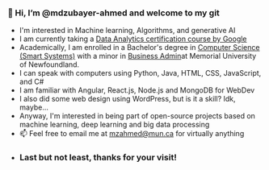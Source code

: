 ### 👋 Hi, I’m @mdzubayer-ahmed and welcome to my git
-  I'm interested in Machine learning, Algorithms, and generative AI
-  I am currently taking a [Data Analytics certification course by Google](https://www.coursera.org/professional-certificates/google-data-analytics?utm_medium=sem&utm_source=gg&utm_campaign=B2C_NAMER_google-data-analytics_google_FTCOF_professional-certificates_country-CA&campaignid=19667198857&adgroupid=148957582067&device=c&keyword=&matchtype=&network=g&devicemodel=&adposition=&creativeid=647783020235&hide_mobile_promo&gclid=Cj0KCQiAhomtBhDgARIsABcaYyl1HcDzV7sHUAJSKEaNez7izBItDaLSv1XHe2T6dm8or2U3qsG7n4IaAoZ3EALw_wcB)
-  Academically, I am enrolled in a Bachelor's degree in [Computer Science (Smart Systems)](https://www.mun.ca/undergrad/programs/science/computer-science-smart-systems/) with a minor in [Business Admin](https://www.mun.ca/university-calendar/st-johns-campus/faculty-of-business-administration/6/7/#d.en.328425)at Memorial University of Newfoundland.
- I can speak with computers using Python, Java, HTML, CSS, JavaScript, and C#
- I am familiar with Angular, React.js, Node.js and MongoDB for WebDev
- I also did some web design using WordPress, but is it a skill? Idk, maybe...
- Anyway, I'm interested in being part of open-source projects based on machine learning, deep learning and big data processing 
- 📫 Feel free to email me at mzahmed@mun.ca for virtually anything
- ### Last but not least, thanks for your visit!

